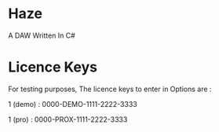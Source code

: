 # Haze
A DAW Written In C#

# Licence Keys
For testing purposes, The licence keys to enter in Options are :

1 (demo) : 0000-DEMO-1111-2222-3333

1 (pro) : 0000-PROX-1111-2222-3333
